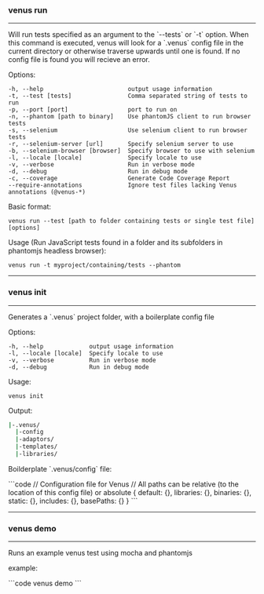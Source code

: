 <h3>venus run</h3>
<hr>

<p>Will run tests specified as an argument to the `--tests` or `-t` option.  When this command is executed, venus will look for a `.venus` config file in the current directory or otherwise traverse upwards until one is found.   If no config file is found you will recieve an error.</p>
<p>Options:</p>

```code
-h, --help                        output usage information
-t, --test [tests]                Comma separated string of tests to run
-p, --port [port]                 port to run on
-n, --phantom [path to binary]    Use phantomJS client to run browser tests
-s, --selenium                    Use selenium client to run browser tests
-r, --selenium-server [url]       Specify selenium server to use
-b, --selenium-browser [browser]  Specify browser to use with selenium
-l, --locale [locale]             Specify locale to use
-v, --verbose                     Run in verbose mode
-d, --debug                       Run in debug mode
-c, --coverage                    Generate Code Coverage Report
--require-annotations             Ignore test files lacking Venus annotations (@venus-*)
```
<p>Basic format:</p>

```code
venus run --test [path to folder containing tests or single test file] [options]
```

<p>Usage (Run JavaScript tests found in a folder and its subfolders in phantomjs headless browser):</p>

```code
venus run -t myproject/containing/tests --phantom
```

<hr>
<h3>venus init</h3>
<hr>

<p>Generates a `.venus` project folder, with a boilerplate config file</p>

<p>Options:</p>

```code
-h, --help             output usage information
-l, --locale [locale]  Specify locale to use
-v, --verbose          Run in verbose mode
-d, --debug            Run in debug mode
```

<p>Usage:</p>

```code
venus init
```

<p>Output:</p>

```bash
|-.venus/
  |-config
  |-adaptors/
  |-templates/
  |-libraries/
```

<p>Boilderplate `.venus/config` file:</p>
```code
// Configuration file for Venus
// All paths can be relative (to the location of this config file) or absolute
{
  default: {},
  libraries: {},
  binaries: {},
  static: {},
  includes: {},
  basePaths: {}
}
```

<hr>
<h3>venus demo</h3>
<hr>

<p>Runs an example venus test using mocha and phantomjs</p>
<p>example:</p>
```code
venus demo
```